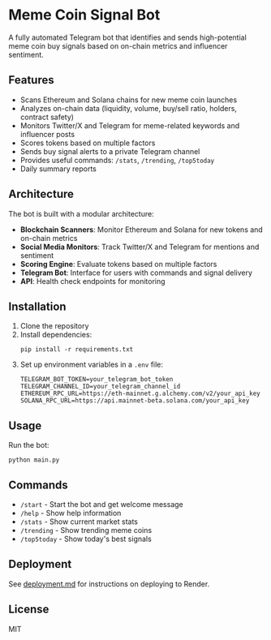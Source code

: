 # Meme Coin Signal Bot

A fully automated Telegram bot that identifies and sends high-potential meme coin buy signals based on on-chain metrics and influencer sentiment.

## Features

- Scans Ethereum and Solana chains for new meme coin launches
- Analyzes on-chain data (liquidity, volume, buy/sell ratio, holders, contract safety)
- Monitors Twitter/X and Telegram for meme-related keywords and influencer posts
- Scores tokens based on multiple factors
- Sends buy signal alerts to a private Telegram channel
- Provides useful commands: `/stats`, `/trending`, `/top5today`
- Daily summary reports

## Architecture

The bot is built with a modular architecture:

- **Blockchain Scanners**: Monitor Ethereum and Solana for new tokens and on-chain metrics
- **Social Media Monitors**: Track Twitter/X and Telegram for mentions and sentiment
- **Scoring Engine**: Evaluate tokens based on multiple factors
- **Telegram Bot**: Interface for users with commands and signal delivery
- **API**: Health check endpoints for monitoring

## Installation

1. Clone the repository
2. Install dependencies:
   ```
   pip install -r requirements.txt
   ```
3. Set up environment variables in a `.env` file:
   ```
   TELEGRAM_BOT_TOKEN=your_telegram_bot_token
   TELEGRAM_CHANNEL_ID=your_telegram_channel_id
   ETHEREUM_RPC_URL=https://eth-mainnet.g.alchemy.com/v2/your_api_key
   SOLANA_RPC_URL=https://api.mainnet-beta.solana.com/your_api_key
   ```

## Usage

Run the bot:
```
python main.py
```

## Commands

- `/start` - Start the bot and get welcome message
- `/help` - Show help information
- `/stats` - Show current market stats
- `/trending` - Show trending meme coins
- `/top5today` - Show today's best signals

## Deployment

See [deployment.md](docs/deployment.md) for instructions on deploying to Render.

## License

MIT
